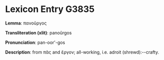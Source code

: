 # Lexicon Entry G3835

**Lemma**: πανοῦργος

**Transliteration (xlit)**: panoûrgos

**Pronunciation**: pan-oor'-gos

**Description**:
from πᾶς and ἔργον; all-working, i.e. adroit (shrewd):--crafty.
